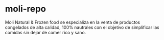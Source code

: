 # moli-repo
Moli Natural & Frozen food se especializa en la venta de productos congelados de alta calidad, 100% nautrales con el objetivo de simplificar las comidas sin dejar de comer rico y sano. 
